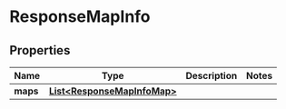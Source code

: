 

# ResponseMapInfo

## Properties

Name | Type | Description | Notes
------------ | ------------- | ------------- | -------------
**maps** | [**List&lt;ResponseMapInfoMap&gt;**](ResponseMapInfoMap.md) |  | 



